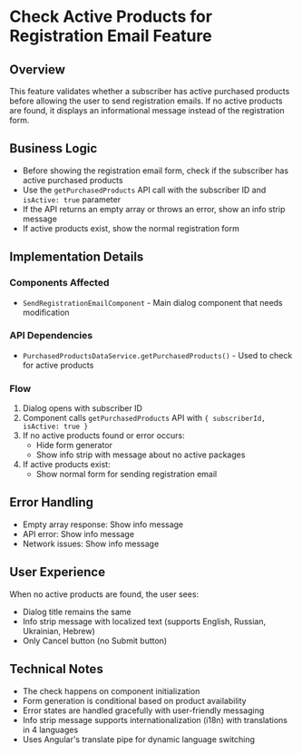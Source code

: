 # Check Active Products for Registration Email Feature

## Overview

This feature validates whether a subscriber has active purchased products before allowing the user to send registration emails. If no active products are found, it displays an informational message instead of the registration form.

## Business Logic

- Before showing the registration email form, check if the subscriber has active purchased products
- Use the `getPurchasedProducts` API call with the subscriber ID and `isActive: true` parameter
- If the API returns an empty array or throws an error, show an info strip message
- If active products exist, show the normal registration form

## Implementation Details

### Components Affected
- `SendRegistrationEmailComponent` - Main dialog component that needs modification

### API Dependencies
- `PurchasedProductsDataService.getPurchasedProducts()` - Used to check for active products

### Flow
1. Dialog opens with subscriber ID
2. Component calls `getPurchasedProducts` API with `{ subscriberId, isActive: true }`
3. If no active products found or error occurs:
   - Hide form generator
   - Show info strip with message about no active packages
4. If active products exist:
   - Show normal form for sending registration email

## Error Handling

- Empty array response: Show info message
- API error: Show info message
- Network issues: Show info message

## User Experience

When no active products are found, the user sees:
- Dialog title remains the same  
- Info strip message with localized text (supports English, Russian, Ukrainian, Hebrew)
- Only Cancel button (no Submit button)

## Technical Notes

- The check happens on component initialization
- Form generation is conditional based on product availability
- Error states are handled gracefully with user-friendly messaging
- Info strip message supports internationalization (i18n) with translations in 4 languages
- Uses Angular's translate pipe for dynamic language switching 